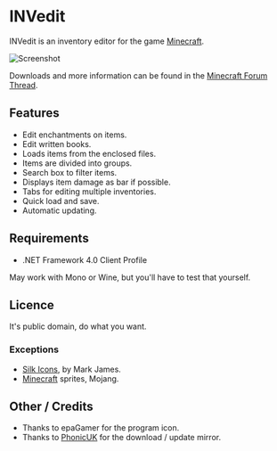 INVedit
=======

INVedit is an inventory editor for the game [Minecraft][1].

![Screenshot][2]

Downloads and more information can be found in the [Minecraft Forum Thread][3].

Features
--------

- Edit enchantments on items.
- Edit written books.
- Loads items from the enclosed files.
- Items are divided into groups.
- Search box to filter items.
- Displays item damage as bar if possible.
- Tabs for editing multiple inventories.
- Quick load and save.
- Automatic updating.

Requirements
------------

- .NET Framework 4.0 Client Profile

May work with Mono or Wine, but you'll have to test that yourself.

Licence
-------

It's public domain, do what you want.

### Exceptions ###

- [Silk Icons][4], by Mark James.
- [Minecraft][1] sprites, Mojang.

Other / Credits
---------------

- Thanks to epaGamer for the program icon.
- Thanks to [PhonicUK][5] for the download / update mirror.

[1]: http://minecraft.net
[2]: http://copy.mcft.net/mc/INVedit/screens/main.png
[3]: http://www.minecraftforum.net/topic/14190-
[4]: http://www.famfamfam.com/archive/silk-icons-thats-your-lot/
[5]: http://phonicuk.com/
